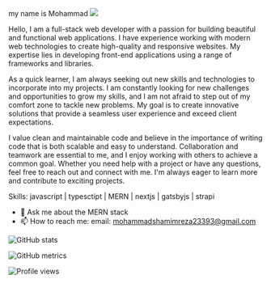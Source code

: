 my name is Mohammad
![](https://media.licdn.com/dms/image/D5616AQHCz2z7ZZDRVQ/profile-displaybackgroundimage-shrink_350_1400/0/1679103900174?e=1684368000&v=beta&t=fbrJWQ4a-NdK_0DxoP0EuVwimlENgcL_n5cFUSOD2-E)

Hello, I am a full-stack web developer with a passion for building beautiful and functional web applications. I have experience working with modern web technologies to create high-quality and responsive websites. My expertise lies in developing front-end applications using a range of frameworks and libraries.

As a quick learner, I am always seeking out new skills and technologies to incorporate into my projects. I am constantly looking for new challenges and opportunities to grow my skills, and I am not afraid to step out of my comfort zone to tackle new problems. My goal is to create innovative solutions that provide a seamless user experience and exceed client expectations.

I value clean and maintainable code and believe in the importance of writing code that is both scalable and easy to understand. Collaboration and teamwork are essential to me, and I enjoy working with others to achieve a common goal. Whether you need help with a project or have any questions, feel free to reach out and connect with me. I'm always eager to learn more and contribute to exciting projects.

Skills:  javascript | typesctipt | MERN | nextjs | gatsbyjs | strapi

- 💬 Ask me about the MERN stack 
- 📫 How to reach me: email: mohammadshamimreza23393@gmail.com 


![GitHub stats](https://github-readme-stats.vercel.app/api?username=mohammadShamimReza&show_icons=true)  

![GitHub metrics](https://metrics.lecoq.io/mohammadShamimReza)  

![Profile views](https://gpvc.arturio.dev/mohammadShamimReza)  

